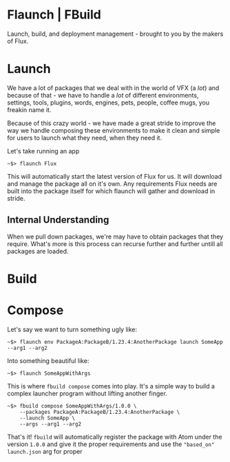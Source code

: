 Flaunch | FBuild
================

Launch, build, and deployment management - brought to you by the makers of Flux.

# Launch
We have a lot of packages that we deal with in the world of VFX (a _lot_) and because
of that - we have to handle a _lot_ of different environments, settings, tools, plugins,
words, engines, pets, people, coffee mugs, you freakin name it.

Because of this crazy world - we have made a great stride to improve the way we handle
composing these environments to make it clean and simple for users to launch what they
need, when they need it.

Let's take running an app

```
~$> flaunch Flux
```

This will automatically start the latest version of Flux for us. It will download and
manage the package all on it's own. Any requirements Flux needs are built into the
package itself for which flaunch will gather and download in stride.

## Internal Understanding
When we pull down packages, we're may have to obtain packages that they require. What's
more is this process can recurse further and further untill all packages are loaded.


# Build

# Compose
Let's say we want to turn something ugly like:

```
~$> flaunch env PackageA:PackageB/1.23.4:AnotherPackage launch SomeApp --arg1 --arg2
```

Into something beautiful like:

```
~$> flaunch SomeAppWithArgs
```

This is where `fbuild compose` comes into play. It's a simple way to build a complex
launcher program without lifting another finger.

```
~$> fbuild compose SomeAppWithArgs/1.0.0 \
    --packages PackageA:PackageB/1.23.4:AnotherPackage \
    --launch SomeApp \
    --args --arg1 --arg2
```

That's it! `fbuild` will automatically register the package with Atom under the version
`1.0.0` and give it the proper requirements and use the `"based_on"` `launch.json` arg
for proper 
